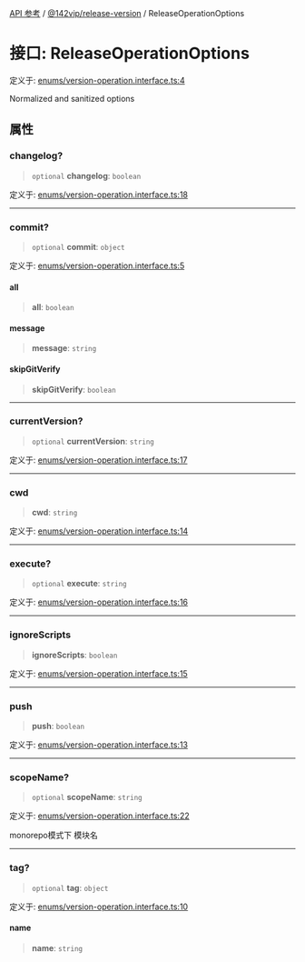 [API 参考](../../../index.md) / [@142vip/release-version](../index.md) / ReleaseOperationOptions

# 接口: ReleaseOperationOptions

定义于: [enums/version-operation.interface.ts:4](https://github.com/142vip/core-x/blob/7cfc2fa6b24172631d6526590fc6ea4be89357c6/packages/release-version/src/enums/version-operation.interface.ts#L4)

Normalized and sanitized options

## 属性

### changelog?

> `optional` **changelog**: `boolean`

定义于: [enums/version-operation.interface.ts:18](https://github.com/142vip/core-x/blob/7cfc2fa6b24172631d6526590fc6ea4be89357c6/packages/release-version/src/enums/version-operation.interface.ts#L18)

***

### commit?

> `optional` **commit**: `object`

定义于: [enums/version-operation.interface.ts:5](https://github.com/142vip/core-x/blob/7cfc2fa6b24172631d6526590fc6ea4be89357c6/packages/release-version/src/enums/version-operation.interface.ts#L5)

#### all

> **all**: `boolean`

#### message

> **message**: `string`

#### skipGitVerify

> **skipGitVerify**: `boolean`

***

### currentVersion?

> `optional` **currentVersion**: `string`

定义于: [enums/version-operation.interface.ts:17](https://github.com/142vip/core-x/blob/7cfc2fa6b24172631d6526590fc6ea4be89357c6/packages/release-version/src/enums/version-operation.interface.ts#L17)

***

### cwd

> **cwd**: `string`

定义于: [enums/version-operation.interface.ts:14](https://github.com/142vip/core-x/blob/7cfc2fa6b24172631d6526590fc6ea4be89357c6/packages/release-version/src/enums/version-operation.interface.ts#L14)

***

### execute?

> `optional` **execute**: `string`

定义于: [enums/version-operation.interface.ts:16](https://github.com/142vip/core-x/blob/7cfc2fa6b24172631d6526590fc6ea4be89357c6/packages/release-version/src/enums/version-operation.interface.ts#L16)

***

### ignoreScripts

> **ignoreScripts**: `boolean`

定义于: [enums/version-operation.interface.ts:15](https://github.com/142vip/core-x/blob/7cfc2fa6b24172631d6526590fc6ea4be89357c6/packages/release-version/src/enums/version-operation.interface.ts#L15)

***

### push

> **push**: `boolean`

定义于: [enums/version-operation.interface.ts:13](https://github.com/142vip/core-x/blob/7cfc2fa6b24172631d6526590fc6ea4be89357c6/packages/release-version/src/enums/version-operation.interface.ts#L13)

***

### scopeName?

> `optional` **scopeName**: `string`

定义于: [enums/version-operation.interface.ts:22](https://github.com/142vip/core-x/blob/7cfc2fa6b24172631d6526590fc6ea4be89357c6/packages/release-version/src/enums/version-operation.interface.ts#L22)

monorepo模式下 模块名

***

### tag?

> `optional` **tag**: `object`

定义于: [enums/version-operation.interface.ts:10](https://github.com/142vip/core-x/blob/7cfc2fa6b24172631d6526590fc6ea4be89357c6/packages/release-version/src/enums/version-operation.interface.ts#L10)

#### name

> **name**: `string`
